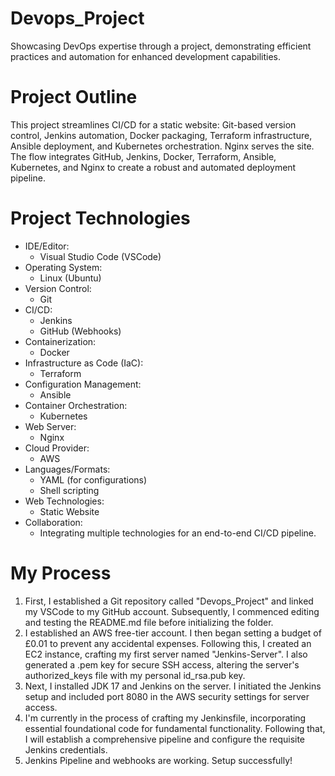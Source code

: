 # Devops_Project
Showcasing DevOps expertise through a project, demonstrating efficient practices and automation for enhanced development capabilities.

# Project Outline
This project streamlines CI/CD for a static website: Git-based version control, Jenkins automation, Docker packaging, Terraform infrastructure, Ansible deployment, and Kubernetes orchestration. Nginx serves the site. The flow integrates GitHub, Jenkins, Docker, Terraform, Ansible, Kubernetes, and Nginx to create a robust and automated deployment pipeline.

# Project Technologies
* IDE/Editor:
    * Visual Studio Code (VSCode)
* Operating System:
    * Linux (Ubuntu)
* Version Control:
    * Git
* CI/CD:
    * Jenkins
    * GitHub (Webhooks)
* Containerization:
    * Docker
* Infrastructure as Code (IaC):
    * Terraform
* Configuration Management:
    * Ansible
* Container Orchestration:
    * Kubernetes
* Web Server:
    * Nginx
* Cloud Provider:
    * AWS
* Languages/Formats:
    * YAML (for configurations)
    * Shell scripting
* Web Technologies:
    * Static Website
* Collaboration:
    * Integrating multiple technologies for an end-to-end CI/CD pipeline.
 
# My Process
1. First, I established a Git repository called "Devops_Project" and linked my VSCode to my GitHub account. Subsequently, I commenced editing and testing the README.md file before initializing the folder.
2. I established an AWS free-tier account. I then began setting a budget of £0.01 to prevent any accidental expenses. Following this, I created an EC2 instance, crafting my first server named "Jenkins-Server". I also generated a .pem key for secure SSH access, altering the server's authorized_keys file with my personal id_rsa.pub key.
3. Next, I installed JDK 17 and Jenkins on the server. I initiated the Jenkins setup and included port 8080 in the AWS security settings for server access.
4. I'm currently in the process of crafting my Jenkinsfile, incorporating essential foundational code for fundamental functionality. Following that, I will establish a comprehensive pipeline and configure the requisite Jenkins credentials.
5. Jenkins Pipeline and webhooks are working. Setup successfully!
